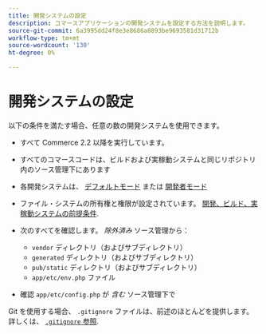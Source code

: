```yaml
---
title: 開発システムの設定
description: コマースアプリケーションの開発システムを設定する方法を説明します。
source-git-commit: 6a3995dd24f8e3e8686a8893be9693581d31712b
workflow-type: tm+mt
source-wordcount: '130'
ht-degree: 0%

---
```



# 開発システムの設定

以下の条件を満たす場合、任意の数の開発システムを使用できます。

- すべて Commerce 2.2 以降を実行しています。
- すべてのコマースコードは、ビルドおよび実稼動システムと同じリポジトリ内のソース管理下にあります
- 各開発システムは、 [デフォルトモード](../bootstrap/application-modes.md#default-mode) または [開発者モード](../bootstrap/application-modes.md#developer-mode)
- ファイル・システムの所有権と権限が設定されています。 [開発、ビルド、実稼動システムの前提条件](../deployment/technical-details.md).
- 次のすべてを確認します。 _除外済み_ ソース管理から：

   - `vendor` ディレクトリ（およびサブディレクトリ）
   - `generated` ディレクトリ（およびサブディレクトリ）
   - `pub/static` ディレクトリ（およびサブディレクトリ）
   - `app/etc/env.php` ファイル

- 確認 `app/etc/config.php` が _含む_ ソース管理下で

Git を使用する場合、 `.gitignore` ファイルは、前述のほとんどを提供します。 詳しくは、 [`.gitignore` 参照](../reference/config-reference-gitignore.md).
